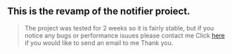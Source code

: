 ## This is the revamp of the notifier proiect.
>The project was tested for 2 weeks so it is fairly stable, but if you notice any bugs or performance isuues please contact me
>Click [here](https://mail.google.com/mail/?view=cm&fs=1&to=borbelygergo06@gmail.com&su=Feedback%20on%20re_notifier&body=Type%20your%20feedback%20here) if you would like to send an email to me
>Thank you.